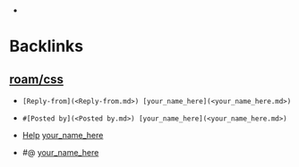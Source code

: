 - 

# Backlinks
## [roam/css](<roam/css.md>)
- `[Reply-from](<Reply-from.md>) [your_name_here](<your_name_here.md>)`

- `#[Posted by](<Posted by.md>) [your_name_here](<your_name_here.md>)`

- [Help](<Help.md>) [your_name_here](<your_name_here.md>)

- #@ [your_name_here](<your_name_here.md>)

